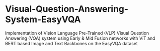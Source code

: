 # Visual-Question-Answering-System-EasyVQA
Implementation of Vision Language Pre-Trained (VLP) Visual Question Answering (VQA) system using Early & Mid Fusion networks with ViT and BERT based Image and Text Backbones on the EasyVQA dataset
